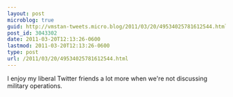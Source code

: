 ```yaml
---
layout: post
microblog: true
guid: http://vmstan-tweets.micro.blog/2011/03/20/49534025781612544.html
post_id: 3043302
date: 2011-03-20T12:13:26-0600
lastmod: 2011-03-20T12:13:26-0600
type: post
url: /2011/03/20/49534025781612544.html
---
```

I enjoy my liberal Twitter friends a lot more when we're not discussing military operations.
